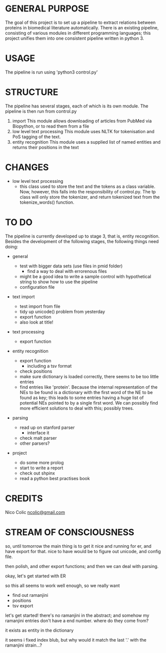 GENERAL PURPOSE
===============
The goal of this project is to set up a pipeline to extract relations between proteins in biomedical literature automatically. There is an existing pipeline, consisting of various modules in different programming languages; this project unifies them into one consistent pipeline written in python 3.

USAGE
=====
The pipeline is run using 'python3 control.py'


STRUCTURE
=========
The pipeline has several stages, each of which is its own module. The pipeline is then run from control.py

1. import
	This module allows downloading of articles from PubMed via Biopython, or to read them from a file
2. low level text processing
	This module uses NLTK for tokenisation and PoS tagging of the text.
3. entity recognition
	This module uses a supplied list of named entities and returns their positions in the text

CHANGES
=======
* low level text processing
	* this class used to store the text and the tokens as a class variable. Now, however, this falls into the responsibility of control.py. The tp class will only store the tokenizer, and return tokenized text from the tokenize_words() function.


TO DO
=====
The pipeline is currently developed up to stage 3, that is, entity recognition. Besides the development of the following stages, the following things need doing:

* general
	* test with bigger data sets (use files in pmid folder)
		* find a way to deal with errorenous files
	* might be a good idea to write a sample control with hypothetical string to show how to use the pipeline
	* configuration file
	
* text import
	* test import from file
	* tidy up unicode() problem from yesterday
	* export function
	* also look at title!
	
* text processing
	* export function
	
* entity recognition
	* export function
		* including a tsv format
	* check positions
	* make sure dictionary is loaded correctly, there seems to be too little entries
	* find entries like 'protein'. Because the internal representation of the NEs to be found is a dictionary with the first word of the NE to be found as key; this leads to some entries having a huge list of potential NEs pointed to by a single first word. We can possibly find more efficient solutions to deal with this; possibly trees.
	
* parsing
	* read up on stanford parser
		* interface it
	* check malt parser
	* other parsers?
	
* project
	* do some more prolog
	* start to write a report
	* check out shpinx
	* read a python best practises book

CREDITS
=======
Nico Colic
ncolic@gmail.com

STREAM OF CONSCIOUSNESS
=======================

so, until tomorrow the main thing is to get it nice and running for er, and have export for that. nice to have would be to figure out unicode, and config file.

then polish, and other export functions; and then we can deal with parsing.

okay, let's get started with ER

so this all seems to work well enough, so we really want
* find out ramanjini
* positions
* tsv export

let's get started! there's no ramanjini in the abstract; and somehow my ramanjini entries don't have a end number. where do they come from?

it exists as entity in the dictionary

it seems i fixed index blub, but why would it match the last '.' with the ramanjini strain...?


